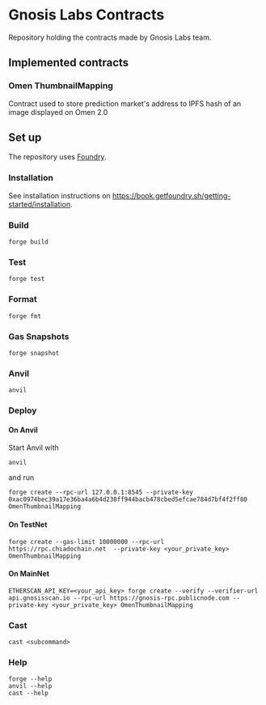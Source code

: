 # Gnosis Labs Contracts

Repository holding the contracts made by Gnosis Labs team.

## Implemented contracts

### Omen ThumbnailMapping

Contract used to store prediction market's address to IPFS hash of an image displayed on Omen 2.0

## Set up

The repository uses [Foundry](https://book.getfoundry.sh/).

### Installation

See installation instructions on https://book.getfoundry.sh/getting-started/installation.

### Build

```shell
forge build
```

### Test

```shell
forge test
```

### Format

```shell
forge fmt
```

### Gas Snapshots

```shell
forge snapshot
```

### Anvil

```shell
anvil
```

### Deploy

#### On Anvil

Start Anvil with

```shell
anvil
```

and run

```shell
forge create --rpc-url 127.0.0.1:8545 --private-key 0xac0974bec39a17e36ba4a6b4d238ff944bacb478cbed5efcae784d7bf4f2ff80 OmenThumbnailMapping
```

#### On TestNet

```shell
forge create --gas-limit 10000000 --rpc-url https://rpc.chiadochain.net  --private-key <your_private_key> OmenThumbnailMapping
```

#### On MainNet

```shell
ETHERSCAN_API_KEY=<your_api_key> forge create --verify --verifier-url api.gnosisscan.io --rpc-url https://gnosis-rpc.publicnode.com --private-key <your_private_key> OmenThumbnailMapping
```

### Cast

```shell
cast <subcommand>
```

### Help

```shell
forge --help
anvil --help
cast --help
```
